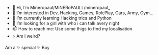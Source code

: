 - 👋 Hi, I’m Mineropaul/MiNERoPAULL/mineropaul_
- 👀 I’m interested in Dev, Hacking, Games, RolePlay, Cars, Army, Gym...
- 🌱 I’m currently learning Hacking trics and Python
- 💞️ I’m looking for a girl with who i can talk avery night
- 📫 How to reach me: Use some thigs to find my localisation
- ⚡ Am I weird?


Am a ✨ special ✨ Boy 
